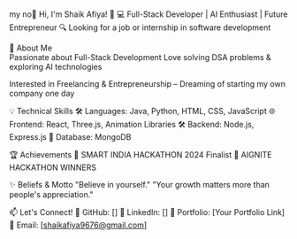 my no👋 Hi, I'm Shaik Afiya! 🚀
💻 Full-Stack Developer | AI Enthusiast | Future Entrepreneur
🔍 Looking for a job or internship in software development

🚀 About Me</br>
Passionate about Full-Stack Development
Love solving DSA problems & exploring AI technologies


Interested in Freelancing & Entrepreneurship – Dreaming of starting my own company one day


💡 Technical Skills
🛠 Languages: Java, Python, HTML, CSS, JavaScript
🌐 Frontend: React, Three.js, Animation Libraries
🛠 Backend: Node.js, Express.js
💾 Database: MongoDB

🏆 Achievements
🔹 SMART INDIA HACKATHON 2024 Finalist
🔹 AIGNITE HACKATHON WINNERS 

✨ Beliefs & Motto
"Believe in yourself."
"Your growth matters more than people's appreciation."

📫 Let's Connect!
📌 GitHub: []
📌 LinkedIn: []
📌 Portfolio: [Your Portfolio Link]
📌 Email: [shaikafiya9676@gmail.com]

